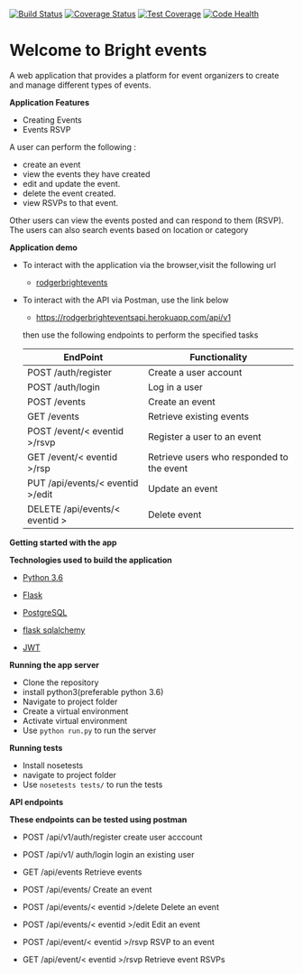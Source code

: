 [![Build Status](https://travis-ci.org/Rodgers-M/Bright_events.svg?branch=dev)](https://travis-ci.org/Rodgers-M/Bright_events) [![Coverage Status](https://coveralls.io/repos/github/Rodgers-M/Bright_events/badge.svg?branch=dev)](https://coveralls.io/github/Rodgers-M/Bright_events?branch=dev) [![Test Coverage](https://api.codeclimate.com/v1/badges/2cd6d821bfc4a0e35170/test_coverage)](https://codeclimate.com/github/Rodgers-M/Bright_events/test_coverage) [![Code Health](https://landscape.io/github/Rodgers-M/Bright_events/ft-improve-user-registration-154309282/landscape.svg?style=flat)](https://landscape.io/github/Rodgers-M/Bright_events/ft-improve-user-registration-154309282)

# Welcome to Bright events
A web application that provides a platform for event organizers to create and manage different types of events. 

**Application Features**

* Creating Events
* Events RSVP 


A user can perform the following :

* create an event
* view the events they have created
* edit and update the event. 
* delete the event created.
* view RSVPs to that event.

Other users can view the events posted and can respond to them (RSVP).
The users can also search events based on location or category

**Application demo**

* To interact with the application via the browser,visit the following url
    
     * [rodgerbrightevents](https://rogderbrightevents.herokuapp.com/api/v1)
    
* To interact with the API via Postman, use the link below
    
    * https://rodgerbrighteventsapi.herokuapp.com/api/v1

    then use the following endpoints to perform the specified tasks
    
    EndPoint                            | Functionality
    ------------------------            | ----------------------
    POST /auth/register                 | Create a user account
    POST /auth/login                    | Log in a user
    POST /events                        | Create an event
    GET /events                         | Retrieve existing events
    POST /event/< eventid >/rsvp        | Register a user to an event
    GET  /event/< eventid >/rsp         | Retrieve users who responded to the event
    PUT /api/events/< eventid >/edit    | Update an event
    DELETE /api/events/< eventid >      | Delete event


    
**Getting started with the app**

**Technologies used to build the application**

* [Python 3.6](https://docs.python.org/3/)

* [Flask](http://flask.pocoo.org/)

* [PostgreSQL](https://www.postgresql.org/)

* [flask sqlalchemy](http://flask-sqlalchemy.pocoo.org/2.3/)

* [JWT](auth0.com/docs/jwt)

**Running the app server**

 * Clone the repository
 * install python3(preferable python 3.6)
 * Navigate to project folder
 * Create a virtual environment
 * Activate virtual environment
 * Use `python run.py` to run the server

**Running tests**

* Install nosetests 
* navigate to project folder
* Use `nosetests tests/` to run the tests


**API endpoints**

**These endpoints can be tested using postman**

* POST /api/v1/auth/register   					create user acccount

* POST /api/v1/ auth/login						login an existing user

* GET  /api/events  								Retrieve events

* POST /api/events/								Create an event	

* POST /api/events/< eventid >/delete   			Delete an event

* POST /api/events/< eventid >/edit				Edit an event			

* POST /api/event/< eventid >/rsvp    			RSVP to an event

* GET /api/event/< eventid >/rsvp    			Retrieve event RSVPs
